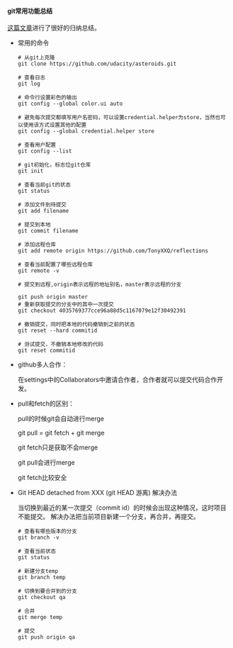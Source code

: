 #### git常用功能总结

[这篇文章](https://www.cnblogs.com/my--sunshine/p/7093412.html)进行了很好的归纳总结。

- 常用的命令

  ```
  # 从git上克隆  
  git clone https://github.com/udacity/asteroids.git

  # 查看日志
  git log 

  # 命令行设置彩色的输出
  git config --global color.ui auto

  # 避免每次提交都填写用户名密码，可以设置credential.helper为store，当然也可以使用该方式设置其他的配置
  git config --global credential.helper store

  # 查看用户配置
  git config --list

  # git初始化，标志位git仓库
  git init 

  # 查看当前git的状态
  git status

  # 添加文件到待提交
  git add filename

  # 提交到本地
  git commit filename

  # 添加远程仓库
  git add remote origin https://github.com/TonyXXQ/reflections

  # 查看当前配置了哪些远程仓库 
  git remote -v

  # 提交到远程,origin表示远程的地址别名，master表示远程的分支

  git push origin master
  # 重新获取提交的分支中的其中一次提交
  git checkout 4035769377cce96a88d5c1167079e12f30492391

  # 撤销提交，同时把本地的代码撤销到之前的状态
  git reset --hard commitid  

  # 测试提交，不撤销本地修改的代码
  git reset commitid
  ```

- github多人合作：

  在settings中的Collaborators中邀请合作者，合作者就可以提交代码合作开发。


- pull和fetch的区别： 

  pull的时候git会自动进行merge

  git pull = git fetch + git merge

  git fetch只是获取不会merge

  git pull会进行merge

  git fetch比较安全


- Git HEAD detached from XXX (git HEAD 游离) 解决办法

  当切换到最近的某一次提交（commit id）的时候会出现这种情况，这时项目不能提交。
  解决办法把当前项目新建一个分支，再合并，再提交。

  ```
  # 查看有哪些版本的分支
  git branch -v

  # 查看当前状态
  git status

  # 新建分支temp
  git branch temp

  # 切换到要合并到的分支
  git checkout qa

  # 合并
  git merge temp

  # 提交
  git push origin qa
  ```
















